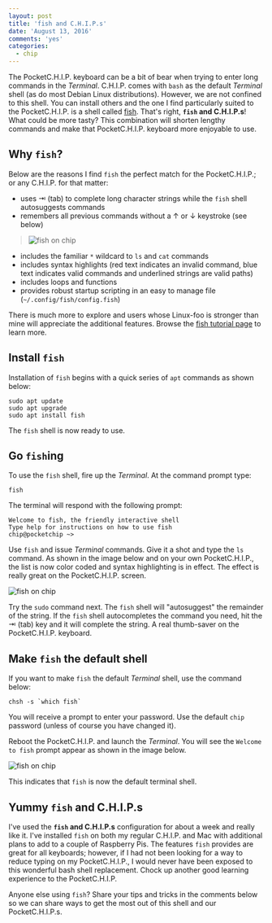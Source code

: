 ```yaml
---
layout: post
title: 'fish and C.H.I.P.s'
date: 'August 13, 2016'
comments: 'yes'
categories:
  - chip
---
```


The PocketC.H.I.P. keyboard can be a bit of bear when trying to enter long commands in the *Terminal*. C.H.I.P. comes with `bash` as the default *Terminal* shell (as do most Debian Linux distributions). However, we are not confined to this shell. You can install others and the one I find particularly suited to the PocketC.H.I.P. is a shell called [fish][1]. That's right, **`fish` and C.H.I.P.s**! What could be more tasty? This combination will shorten lengthy commands and make that PocketC.H.I.P. keyboard more enjoyable to use.

## Why `fish`?
Below are the reasons I find `fish` the perfect match for the PocketC.H.I.P.; or any C.H.I.P. for that matter:

* uses ⇥ (tab) to complete long character strings while the `fish` shell autosuggests commands
* remembers all previous commands without a ↑ or ↓ keystroke (see below)

> ![fish on chip][image-1]

* includes the familiar `*` wildcard to `ls` and `cat` commands
* includes syntax highlights (red text indicates an invalid command, blue text indicates valid commands and underlined strings are valid paths)
* includes loops and functions
* provides robust startup scripting in an easy to manage file (`~/.config/fish/config.fish`)

There is much more to explore and users whose Linux-foo is stronger than mine will appreciate the additional features. Browse the [fish tutorial page][2] to learn more.

## Install `fish`
Installation of `fish` begins with a quick series of `apt` commands as shown below:

```
sudo apt update
sudo apt upgrade
sudo apt install fish
```

The `fish` shell is now ready to use.

## Go `fish`ing
To use the `fish` shell, fire up the *Terminal*. At the command prompt type:

`fish`

The terminal will respond with the following prompt:

```
Welcome to fish, the friendly interactive shell
Type help for instructions on how to use fish
chip@pocketchip ~> 
```

Use `fish` and issue *Terminal* commands. Give it a shot and type the `ls` command. As shown in the image below and on your own PocketC.H.I.P., the list is now color coded and syntax highlighting is in effect. The effect is really great on the PocketC.H.I.P. screen.

![fish on chip][image-2]

Try the `sudo` command next. The `fish` shell will "autosuggest" the remainder of the string. If the `fish` shell autocompletes the command you need, hit the ⇥ (tab) key and it will complete the string. A real thumb-saver on the PocketC.H.I.P. keyboard.

## Make `fish` the default shell
If you want to make `fish` the default *Terminal* shell, use the command below:

```
chsh -s `which fish`
```

You will receive a prompt to enter your password. Use the default `chip` password (unless of course you have changed it).

Reboot the PocketC.H.I.P. and launch the *Terminal*. You will see the `Welcome to fish` prompt appear as shown in the image below.

![fish on chip][image-3]

This indicates that `fish` is now the default terminal shell.

## Yummy `fish` and C.H.I.P.s
I've used the **`fish` and C.H.I.P.s** configuration for about a week and really like it. I've installed `fish` on both my regular C.H.I.P. and Mac with additional plans to add to a couple of Raspberry Pis. The features `fish` provides are great for all keyboards; however, if I had not been looking for a way to reduce typing on my PocketC.H.I.P., I would never have been exposed to this wonderful bash shell replacement. Chock up another good learning experience to the PocketC.H.I.P.

Anyone else using `fish`? Share your tips and tricks in the comments below so we can share ways to get the most out of this shell and our PocketC.H.I.P.s.

[1]:	https://fishshell.com/
[2]:	https://fishshell.com/docs/current/tutorial.html

[image-1]:	http://www.stevencombs.com/images/posts/chip/fish-on-pocketchip.png
[image-2]:	http://www.stevencombs.com/images/posts/chip/fish-syntax-highlighting.png
[image-3]:	http://www.stevencombs.com/images/posts/chip/fish-default-chip.png